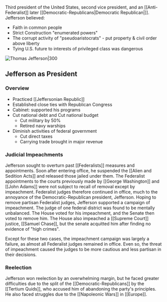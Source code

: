 Third president of the United States, second vice president, and an [[Anti-Federalist]] later [[Democratic-Republicans|Democratic Republican|]]. Jefferson believed:
- Faith in common people
- Strict Construction "enumerated powers"
- The corrupt activity of "pseudoaristocrats" - put property & civil order above liberty
- Tying U.S. future to interests of privileged class was dangerous

![Thomas Jefferson|300](https://upload.wikimedia.org/wikipedia/commons/thumb/b/b1/Official_Presidential_portrait_of_Thomas_Jefferson_%28by_Rembrandt_Peale%2C_1800%29%28cropped%29.jpg/220px-Official_Presidential_portrait_of_Thomas_Jefferson_%28by_Rembrandt_Peale%2C_1800%29%28cropped%29.jpg)
## Jefferson as President
### Overview
- Practiced [[Jeffersonian Republic]]
- Established close ties with Republican Congress
- Cabinet: supported his programs
- Cut national debt and Cut national budget
	- Cut military by 50%
	- Retired navy warships
- Diminish activities of federal government
	- Cut direct taxes
	- Carrying trade brought in major revenue
### Judicial Impeachments
Jefferson sought to overturn past [[Federalists]] measures and appointments. Soon after entering office, he suspended the [[Alien and Sedition Acts]] and released those jailed under them. The Federalist appointments to the courts previously made by [[George Washington]] and [[John Adams]] were not subject to recall of removal except by impeachment. Federalist judges therefore continued in office, much to the annoyance of the Democratic-Republican president, Jefferson. Hoping to remove partisan Federalist judges, Jefferson supported a campaign of impeachment. The judge of one federal district was found to be mentally unbalanced. The House voted for his impeachment, and the Senate then voted to remove him. The House also impeached a [[Supreme Court]] justice, [[Samuel Chase]], but the senate acquitted him after finding no evidence of "high crimes".

Except for these two cases, the impeachment campaign was largely a failure, as almost all Federalist judges remained in office. Even so, the threat  of impeachment caused the judges to be more cautious and less partisan in their decisions.
### Reelection
Jefferson won reelection by an overwhelming margin, but he faced greater difficulties due to the split of the [[Democratic-Republicans]] by the [[Tertium Quids]], who accused him of abandoning the party's principles. He also faced struggles due to the [[Napoleonic Wars]] in [[Europe]].